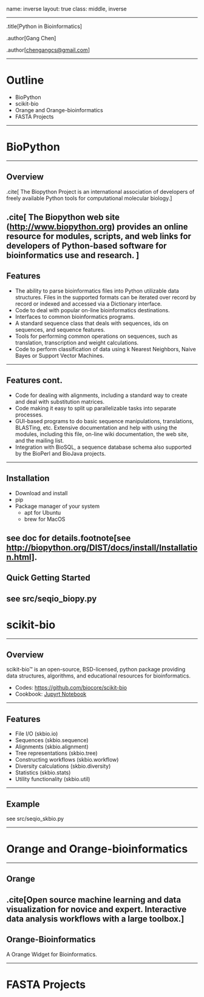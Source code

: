 name: inverse
layout: true
class: middle, inverse

---
.title[Python in Bioinformatics]

.author[Gang Chen]

.author[chengangcs@gmail.com]

---
# Outline

* BioPython
* scikit-bio
* Orange and Orange-bioinformatics
* FASTA Projects
---

# BioPython

---

## Overview
.cite[
The Biopython Project is an international association of developers of freely available Python tools for computational molecular biology.]

.cite[
The Biopython web site (http://www.biopython.org) provides an online resource for modules, scripts, and web links for developers of Python-based software for bioinformatics use and research.
]
---

## Features

* The ability to parse bioinformatics files into Python utilizable data structures. Files in the supported formats can be iterated over record by record or indexed and accessed via a Dictionary interface.
* Code to deal with popular on-line bioinformatics destinations.
* Interfaces to common bioinformatics programs.
* A standard sequence class that deals with sequences, ids on sequences, and sequence features.
* Tools for performing common operations on sequences, such as translation, transcription and weight calculations.
* Code to perform classification of data using k Nearest Neighbors, Naive Bayes or Support Vector Machines.

---
## Features cont.
* Code for dealing with alignments, including a standard way to create and deal with substitution matrices.
* Code making it easy to split up parallelizable tasks into separate processes.
* GUI-based programs to do basic sequence manipulations, translations, BLASTing, etc.
Extensive documentation and help with using the modules, including this file, on-line wiki documentation, the web site, and the mailing list.
* Integration with BioSQL, a sequence database schema also supported by the BioPerl and BioJava projects.
---

## Installation

* Download and install
* pip
* Package manager of your system
    * apt for Ubuntu
    * brew for MacOS

see doc for details.footnote[see http://biopython.org/DIST/docs/install/Installation.html].
---
## Quick Getting Started

see src/seqio_biopy.py
---

# scikit-bio

---

## Overview

scikit-bio™ is an open-source, BSD-licensed, python package providing data structures, algorithms, and educational resources for bioinformatics.

* Codes: https://github.com/biocore/scikit-bio
* Cookbook: [Jupyrt Notebook]( http://nbviewer.jupyter.org/github/biocore/scikit-bio-cookbook/blob/master/Index.ipynb)
---

## Features

* File I/O (skbio.io)
* Sequences (skbio.sequence)
* Alignments (skbio.alignment)
* Tree representations (skbio.tree)
* Constructing workflows (skbio.workflow)
* Diversity calculations (skbio.diversity)
* Statistics (skbio.stats)
* Utility functionality (skbio.util)

---
## Example

see src/seqio_skbio.py

---
# Orange and Orange-bioinformatics

---

## Orange

.cite[Open source machine learning and data visualization for novice and expert. Interactive data analysis workflows with a large toolbox.]
---
## Orange-Bioinformatics

A Orange Widget for Bioinformatics.

---
# FASTA Projects
